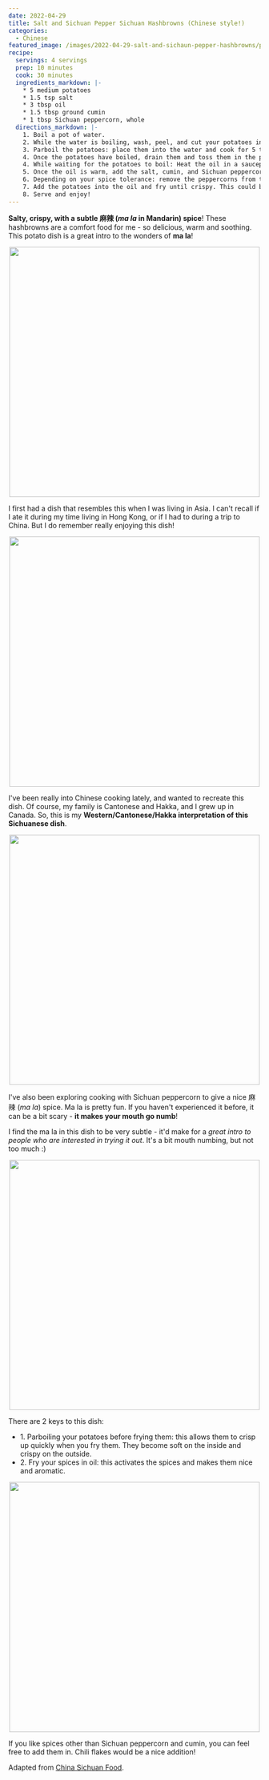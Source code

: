 ```yaml
---
date: 2022-04-29
title: Salt and Sichuan Pepper Sichuan Hashbrowns (Chinese style!)
categories:
  - Chinese
featured_image: /images/2022-04-29-salt-and-sichaun-pepper-hashbrowns/potato.jpeg
recipe:
  servings: 4 servings
  prep: 10 minutes
  cook: 30 minutes
  ingredients_markdown: |-
    * 5 medium potatoes
    * 1.5 tsp salt
    * 3 tbsp oil
    * 1.5 tbsp ground cumin
    * 1 tbsp Sichuan peppercorn, whole
  directions_markdown: |-
    1. Boil a pot of water.
    2. While the water is boiling, wash, peel, and cut your potatoes into bite sized cubes.
    3. Parboil the potatoes: place them into the water and cook for 5 to 7 minutes until soft.
    4. Once the potatoes have boiled, drain them and toss them in the pan or your colander. This will make the potatoes fluffy and will result in them crispy up nicely when stir fried.
    4. While waiting for the potatoes to boil: Heat the oil in a saucepan over low heat.
    5. Once the oil is warm, add the salt, cumin, and Sichuan peppercorns until aromatic.
    6. Depending on your spice tolerance: remove the peppercorns from the pan carefully, keeping as much oil in the pan as possible. If you like spice, keep the peppercorns in! (I remove them).
    7. Add the potatoes into the oil and fry until crispy. This could be between 10 to 20 minutes depending on how hot your stove gets.
    8. Serve and enjoy!
---
```


**Salty, crispy, with a subtle 麻辣 (*ma la* in Mandarin) spice**! These hashbrowns are a comfort food for me - so delicious, warm and soothing. This potato dish is a great intro to the wonders of **ma la**!

<p align="center">
<img src="/images/2022-04-29-salt-and-sichaun-pepper-hashbrowns/finished.jpeg" width="500">
</p>

I first had a dish that resembles this when I was living in Asia. I can't recall if I ate it during my time living in Hong Kong, or if I had to during a trip to China. But I do remember really enjoying this dish!

<p align="center">
<img src="/images/2022-04-29-salt-and-sichaun-pepper-hashbrowns/frying.jpeg" width="500">
</p>

I've been really into Chinese cooking lately, and wanted to recreate this dish. Of course, my family is Cantonese and Hakka, and I grew up in Canada. So, this is my **Western/Cantonese/Hakka interpretation of this Sichuanese dish**.

<p align="center">
<img src="/images/2022-04-29-salt-and-sichaun-pepper-hashbrowns/ingredients.jpeg" width="500">
</p>


I've also been exploring cooking with Sichuan peppercorn to give a nice 麻辣 (*ma la*) spice. Ma la is pretty fun. If you haven't experienced it before, it can be a bit scary - **it makes your mouth go numb**! 

I find the ma la in this dish to be very subtle - it'd make for a *great intro to people who are interested in trying it out*. It's a bit mouth numbing, but not too much :) 


<p align="center">
<img src="/images/2022-04-29-salt-and-sichaun-pepper-hashbrowns/spices.jpeg" width="500">
</p>

There are 2 keys to this dish:
<ul>
<li>1. Parboiling your potatoes before frying them: this allows them to crisp up quickly when you fry them. They become soft on the inside and crispy on the outside.</li>
<li>2. Fry your spices in oil: this activates the spices and makes them nice and aromatic.</li>
</ul>

<p align="center">
<img src="/images/2022-04-29-salt-and-sichaun-pepper-hashbrowns/potato.jpeg" width="500">
</p>

If you like spices other than Sichuan peppercorn and cumin, you can feel free to add them in. Chili flakes would be a nice addition!

Adapted from [China Sichuan Food](https://www.chinasichuanfood.com/sauteed-small-potatoes-with-salt-and-pepper/).